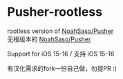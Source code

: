 # Pusher-rootless

rootless version of [NoahSaso/Pusher](https://github.com/NoahSaso/Pusher)  
无根版本的 [NoahSaso/Pusher](https://github.com/NoahSaso/Pusher)

Support for iOS 15-16 / 支持 iOS 15-16

有汉化需求的fork一份自己做，勿提PR :)
